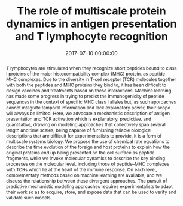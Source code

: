 ---
title: "The role of multiscale protein dynamics in antigen presentation and T lymphocyte recognition"
subtitle: ""
summary: ""
authors: 
- Eccleston RC
- Wan S
- Dalchau N
- Coveney PV


tags: []
categories: [Immunology]
date: 2017-07-10 00:00:00
publishDate: 2017-07-10 00:00:00
featured: false
draft: false
publication: 'Frontiers in Immunology'
publication_types: ["2"]

doi: 'https://dx.doi.org/doi:10.3389/fimmu.2017.00797'
abstract: T lymphocytes are stimulated when they recognize short peptides bound to class I proteins of the major histocompatibility complex (MHC) protein, as peptide–MHC complexes. Due to the diversity in T-cell receptor (TCR) molecules together with both the peptides and MHC proteins they bind to, it has been difficult to design vaccines and treatments based on these interactions. Machine learning has made some progress in trying to predict the immunogenicity of peptide sequences in the context of specific MHC class I alleles but, as such approaches cannot integrate temporal information and lack explanatory power, their scope will always be limited. Here, we advocate a mechanistic description of antigen presentation and TCR activation which is explanatory, predictive, and quantitative, drawing on modeling approaches that collectively span several length and time scales, being capable of furnishing reliable biological descriptions that are difficult for experimentalists to provide. It is a form of multiscale systems biology. We propose the use of chemical rate equations to describe the time evolution of the foreign and host proteins to explain how the original proteins end up being presented on the cell surface as peptide fragments, while we invoke molecular dynamics to describe the key binding processes on the molecular level, including those of peptide–MHC complexes with TCRs which lie at the heart of the immune response. On each level, complementary methods based on machine learning are available, and we discuss the relationship between these divergent approaches. The pursuit of predictive mechanistic modeling approaches requires experimentalists to adapt their work so as to acquire, store, and expose data that can be used to verify and validate such models.

projects: []
---